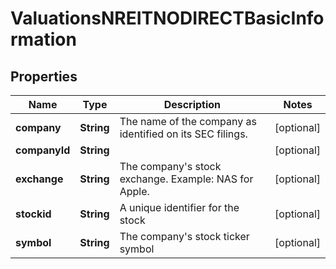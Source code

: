 

# ValuationsNREITNODIRECTBasicInformation


## Properties

| Name | Type | Description | Notes |
|------------ | ------------- | ------------- | -------------|
|**company** | **String** | The name of the company as identified on its SEC filings. |  [optional] |
|**companyId** | **String** |  |  [optional] |
|**exchange** | **String** | The company&#39;s stock exchange. Example: NAS for Apple. |  [optional] |
|**stockid** | **String** | A unique identifier for the stock |  [optional] |
|**symbol** | **String** | The company&#39;s stock ticker symbol |  [optional] |



